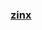 ### [zinx](https://www.bilibili.com/video/BV1wE411d7th?p=1&vd_source=9b673699ca32ec6b506f95f8fe6158ac)
